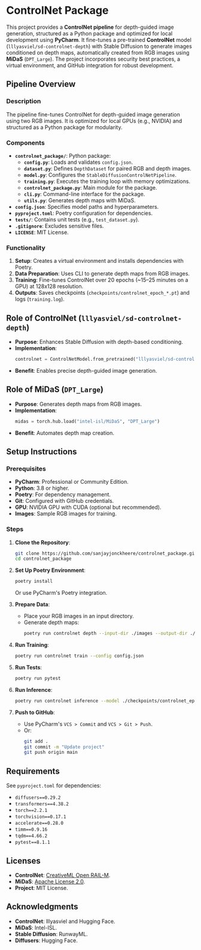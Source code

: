 # ControlNet Package

This project provides a **ControlNet pipeline** for depth-guided image generation, structured as a Python package and optimized for local development using **PyCharm**. It fine-tunes a pre-trained **ControlNet** model (`lllyasviel/sd-controlnet-depth`) with Stable Diffusion to generate images conditioned on depth maps, automatically created from RGB images using **MiDaS** (`DPT_Large`). The project incorporates security best practices, a virtual environment, and GitHub integration for robust development.


## Pipeline Overview

### Description
The pipeline fine-tunes ControlNet for depth-guided image generation using two RGB images. It is optimized for local GPUs (e.g., NVIDIA) and structured as a Python package for modularity.

### Components
- **`controlnet_package/`**: Python package:
  - **`config.py`**: Loads and validates `config.json`.
  - **`dataset.py`**: Defines `DepthDataset` for paired RGB and depth images.
  - **`model.py`**: Configures the `StableDiffusionControlNetPipeline`.
  - **`training.py`**: Executes the training loop with memory optimizations.
  - **`controlnet_package.py`**: Main module for the package.
  - **`cli.py`**: Command-line interface for the package.
  - **`utils.py`**: Generates depth maps with MiDaS.
- **`config.json`**: Specifies model paths and hyperparameters.
- **`pyproject.toml`**: Poetry configuration for dependencies.
- **`tests/`**: Contains unit tests (e.g., `test_dataset.py`).
- **`.gitignore`**: Excludes sensitive files.
- **`LICENSE`**: MIT License.

### Functionality
1. **Setup**: Creates a virtual environment and installs dependencies with Poetry.
2. **Data Preparation**: Uses CLI to generate depth maps from RGB images.
3. **Training**: Fine-tunes ControlNet over 20 epochs (~15–25 minutes on a GPU) at 128x128 resolution.
4. **Outputs**: Saves checkpoints (`checkpoints/controlnet_epoch_*.pt`) and logs (`training.log`).

## Role of ControlNet (`lllyasviel/sd-controlnet-depth`)

* **Purpose**: Enhances Stable Diffusion with depth-based conditioning.
* **Implementation**:
  ```python
  controlnet = ControlNetModel.from_pretrained("lllyasviel/sd-controlnet-depth", torch_dtype=torch.float32)
  ```
* **Benefit**: Enables precise depth-guided image generation.

## Role of MiDaS (`DPT_Large`)

* **Purpose**: Generates depth maps from RGB images.
* **Implementation**:
  ```python
  midas = torch.hub.load("intel-isl/MiDaS", "DPT_Large")
  ```
* **Benefit**: Automates depth map creation.

## Setup Instructions

### Prerequisites
* **PyCharm**: Professional or Community Edition.
* **Python**: 3.8 or higher.
* **Poetry**: For dependency management.
* **Git**: Configured with GitHub credentials.
* **GPU**: NVIDIA GPU with CUDA (optional but recommended).
* **Images**: Sample RGB images for training.

### Steps
1. **Clone the Repository**:
   ```bash
   git clone https://github.com/sanjayjonckheere/controlnet_package.git
   cd controlnet_package
   ```

2. **Set Up Poetry Environment**:
   ```bash
   poetry install
   ```
   Or use PyCharm's Poetry integration.

3. **Prepare Data**:
   * Place your RGB images in an input directory.
   * Generate depth maps:
     ```bash
     poetry run controlnet depth --input-dir ./images --output-dir ./data/train
     ```

4. **Run Training**:
   ```bash
   poetry run controlnet train --config config.json
   ```

5. **Run Tests**:
   ```bash
   poetry run pytest
   ```

6. **Run Inference**:
   ```bash
   poetry run controlnet inference --model ./checkpoints/controlnet_epoch_19.pt --image test.jpg --prompt "A photo" --output result.png
   ```

7. **Push to GitHub**:
   * Use PyCharm's `VCS > Commit` and `VCS > Git > Push`.
   * Or:
     ```bash
     git add .
     git commit -m "Update project"
     git push origin main
     ```

## Requirements

See `pyproject.toml` for dependencies:
* `diffusers==0.29.2`
* `transformers==4.38.2`
* `torch==2.2.1`
* `torchvision==0.17.1`
* `accelerate==0.28.0`
* `timm==0.9.16`
* `tqdm==4.66.2`
* `pytest==8.1.1`

## Licenses

* **ControlNet**: [CreativeML Open RAIL-M](https://huggingface.co/spaces/CompVis/stable-diffusion-license).
* **MiDaS**: [Apache License 2.0](https://github.com/isl-org/MiDaS/blob/master/LICENSE).
* **Project**: MIT License.

## Acknowledgments

* **ControlNet**: lllyasviel and Hugging Face.
* **MiDaS**: Intel-ISL.
* **Stable Diffusion**: RunwayML.
* **Diffusers**: Hugging Face.
